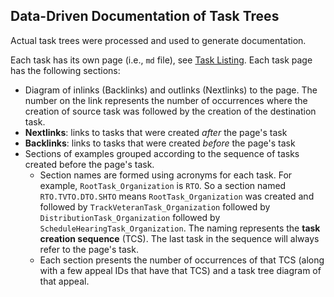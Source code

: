 ## Data-Driven Documentation of Task Trees

Actual task trees were processed and used to generate documentation.

Each task has its own page (i.e., `md` file), see [Task Listing](tasklist.md).
Each task page has the following sections:
* Diagram of inlinks (Backlinks) and outlinks (Nextlinks) to the page. The number on the link represents the number of occurrences where the creation of source task was followed by the creation of the destination task.
* **Nextlinks**: links to tasks that were created _after_ the page's task
* **Backlinks**: links to tasks that were created _before_ the page's task
* Sections of examples grouped according to the sequence of tasks created before the page's task.
  * Section names are formed using acronyms for each task. For example, `RootTask_Organization` is `RTO`. So a section named `RTO.TVTO.DTO.SHTO` means `RootTask_Organization` was created and followed by `TrackVeteranTask_Organization` followed by `DistributionTask_Organization` followed by `ScheduleHearingTask_Organization`. The naming represents the **task creation sequence** (TCS). The last task in the sequence will always refer to the page's task.
  * Each section presents the number of occurrences of that TCS (along with a few appeal IDs that have that TCS) and a task tree diagram of that appeal.
